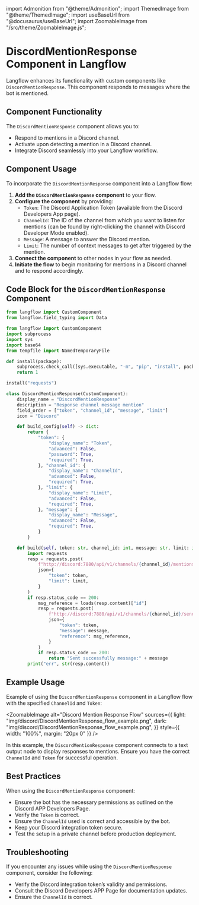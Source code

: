 import Admonition from "@theme/Admonition";
import ThemedImage from "@theme/ThemedImage";
import useBaseUrl from "@docusaurus/useBaseUrl";
import ZoomableImage from "/src/theme/ZoomableImage.js";

# DiscordMentionResponse Component in Langflow

Langflow enhances its functionality with custom components like `DiscordMentionResponse`. This component responds to messages where the bot is mentioned.

## Component Functionality

<Admonition type="tip" title="Component Functionality">

The `DiscordMentionResponse` component allows you to:

- Respond to mentions in a Discord channel.
- Activate upon detecting a mention in a Discord channel.
- Integrate Discord seamlessly into your Langflow workflow.

</Admonition>

## Component Usage

To incorporate the `DiscordMentionResponse` component into a Langflow flow:

1. **Add the `DiscordMentionResponse` component** to your flow.
2. **Configure the component** by providing:
   - `Token`: The Discord Application Token (available from the Discord Developers App page).
   - `ChannelId`: The ID of the channel from which you want to listen for mentions (can be found by right-clicking the channel with Discord Developer Mode enabled).
   - `Message`: A message to answer the Discord mention.
   - `Limit`: The number of context messages to get after triggered by the mention.
3. **Connect the component** to other nodes in your flow as needed.
4. **Initiate the flow** to begin monitoring for mentions in a Discord channel and to respond accordingly.

## Code Block for the `DiscordMentionResponse` Component

```python
from langflow import CustomComponent
from langflow.field_typing import Data

from langflow import CustomComponent
import subprocess
import sys
import base64
from tempfile import NamedTemporaryFile

def install(package):
    subprocess.check_call([sys.executable, "-m", "pip", "install", package])
    return 1

install("requests")

class DiscordMentionResponse(CustomComponent):
    display_name = "DiscordMentionResponse"
    description = "Response channel message mention"
    field_order = ["token", "channel_id", "message", "limit"]
    icon = "Discord"

    def build_config(self) -> dict:
        return {
            "token": {
                "display_name": "Token",
                "advanced": False,
                "password": True,
                "required": True,
            }, "channel_id": {
                "display_name": "ChannelId",
                "advanced": False,
                "required": True,
            }, "limit": {
                "display_name": "Limit",
                "advanced": False,
                "required": True,
            }, "message": {
                "display_name": "Message",
                "advanced": False,
                "required": True,
            }
        }

    def build(self, token: str, channel_id: int, message: str, limit: int) -> str:
        import requests
        resp = requests.post(
            f"http://discord:7880/api/v1/channels/{channel_id}/mentions/last",
            json={
                "token": token,
                "limit": limit,
            }
        )
        if resp.status_code == 200:
            msg_reference = loads(resp.content)["id"]
            resp = requests.post(
                f"http://discord:7880/api/v1/channels/{channel_id}/send_message",
                json={
                    "token": token,
                    "message": message,
                    "reference": msg_reference,
                }
            )
            if resp.status_code == 200:
                return "Sent successfully message:" + message
        print("err", str(resp.content))
```

## Example Usage

<Admonition type="info" title="Example Usage">

Example of using the `DiscordMentionResponse` component in a Langflow flow with the specified `ChannelId` and `Token`:

<ZoomableImage
  alt="Discord Mention Response Flow"
  sources={{
    light: "img/discord/DiscordMentionResponse_flow_example.png",
    dark: "img/discord/DiscordMentionResponse_flow_example.png",
  }}
  style={{ width: "100%", margin: "20px 0" }}
/>

In this example, the `DiscordMentionResponse` component connects to a text output node to display responses to mentions. Ensure you have the correct `ChannelId` and `Token` for successful operation.

</Admonition>

## Best Practices

<Admonition type="tip" title="Best Practices">

When using the `DiscordMentionResponse` component:

- Ensure the bot has the necessary permissions as outlined on the Discord APP Developers Page.
- Verify the `Token` is correct.
- Ensure the `ChannelId` used is correct and accessible by the bot.
- Keep your Discord integration token secure.
- Test the setup in a private channel before production deployment.

</Admonition>

## Troubleshooting

<Admonition type="caution" title="Troubleshooting">

If you encounter any issues while using the `DiscordMentionResponse` component, consider the following:

- Verify the Discord integration token’s validity and permissions.
- Consult the Discord Developers APP Page for documentation updates.
- Ensure the `ChannelId` is correct.

</Admonition>